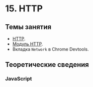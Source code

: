 # 15. HTTP

## Темы занятия

- [HTTP](https://ru.wikipedia.org/wiki/HTTP).
- [Модуль HTTP](https://nodejs.org/api/http.html).
- Вкладка `Network` в Chrome Devtools.

## Теоретические сведения

### JavaScript

<script-button/>
